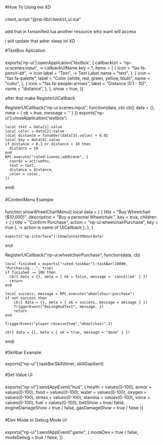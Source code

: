 #How To Using me XD

###
client_script "@np-lib/client/cl_ui.lua"
###

add that in fxmanifest.lua another resource who want will access 

i will update that adter sleep lol XD

#TextBox Aplication

###
exports['np-ui']:openApplication('textbox', {
    callbackUrl = 'np-ui:scenes:input', -> callbackUIName
    key = 1,
    items = {
        {
            icon = "fas fa-pencil-alt", -> Icon
            label = "Text", -> Text Label
            name = "text", 
        },
        {
            icon = "fas fa-palette",
            label = "Color (white, red, green, yellow, blue)",
            name = "color",
        },
        {
            icon = "fas fa-people-arrows",
            label = "Distance (0.1 - 10)",
            name = "distance",
        },
    },
    show = true,
})

after that make RegisterUiCallback

RegisterUICallback("np-ui:scenes:input", function(data, cb)
    cb({ data = {}, meta = { ok = true, message = '' } })
    exports['np-ui']:closeApplication('textbox')
   
    local text = data[1].value
    local color = data[2].value
    local distance = tonumber(data[3].value) + 0.01
    local key = data[4].value
    if distance < 0.1 or distance > 10 then
      distance = 10
    end
    RPC.execute("rated-scenes:addScene", {
      coords = activePos,
      text = text,
      distance = distance,
      color = color,
    })
end)
###

#ContextMenu Example

###
function showWheelChairMenu()
    local data = {
        {
            title = "Buy Wheelchair ($10,000)",
            description = "Buy a personal Wheelchair.",
            key = true,
            children = {
				{ title = "Confirm Purchase", action = "np-ui:wheelchairPurchase", key = true }, -> action is name of UICallback
			},
        },
    }

    exports["np-interface"]:showContextMenu(data)
end

RegisterUICallback("np-ui:wheelchairPurchase", function(data, cb)

	local finished = exports["rated-taskbar"]:taskBar(10000, "Purchasing...", true)
	if finished ~= 100 then
	  cb({ data = {}, meta = { ok = false, message = 'cancelled' } })
	  return
	end
	
	local success, message = RPC.execute("wheelchair:purchase")
	if not success then
		cb({ data = {}, meta = { ok = success, message = message } })
		TriggerEvent("DoLongHudText", message, 2)
		return
	end

	TriggerEvent("player:receiveItem","wheelchair",1)
	
	cb({ data = {}, meta = { ok = true, message = "done" } })
end)
####

#Skillbar Example

####
exports["np-ui"]:taskBarSkill(timer, skillGapSent)
####

#Set Value UI

###
exports["np-ui"]:sendAppEvent("hud", {
    health = values(0-100),
    armor = values(0-100),
    food = values(0-100),
    water = values(0-100),
    oxygen = values(0-100),
    stress = values(0-100),
    stamina = values(0-100),
    voice = values(0-100),
    fuel = values(0-100),
    beltShow = true/ false,
    engineDamageShow = true / false,
    gasDamageShow = true / false
})
###

#Dev Mode or Debug Mode UI

###
exports["np-ui"]:sendAppEvent("game", {
    modeDev = true / false,
    modeDebug = true / false,
})
###
